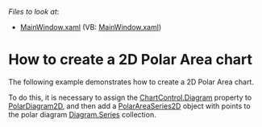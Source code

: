 <!-- default file list -->
*Files to look at*:

* [MainWindow.xaml](./CS/PolarAreaSeries2D/MainWindow.xaml) (VB: [MainWindow.xaml](./VB/PolarAreaSeries2D/MainWindow.xaml))
<!-- default file list end -->
# How to create a 2D Polar Area chart


<p>The following example demonstrates how to create a 2D Polar Area chart.</p><p>To do this, it is necessary to assign the <a href="http://help.devexpress.com/#WPF/clsDevExpressXpfChartsDiagramtopic"><u>ChartControl.Diagram</u></a>  property to <a href="http://help.devexpress.com/#WPF/clsDevExpressXpfChartsPolarDiagram2Dtopic"><u>PolarDiagram2D</u></a>,  and then add a  <a href="http://help.devexpress.com/#WPF/clsDevExpressXpfChartsPolarAreaSeries2Dtopic"><u>PolarAreaSeries2D</u></a> object with points to the polar diagram  <a href="http://help.devexpress.com/#WPF/DevExpressXpfChartsDiagram_Seriestopic"><u>Diagram.Series</u></a>  collection. </p><br />
<br />


<br/>


